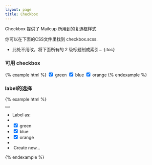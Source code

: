 ```yaml
---
layout: page
title: Checkbox
---
```


Checkbox 提供了 Mailcup 所用到的复选框样式

你可以在下面的CSS文件里找到 checkbox.scss.

* 此处不用改，将下面所有的 2 级标题制成索引...
{:toc}

### 可用 checkbox

{% example html %}
<input type="checkbox" id="mc-checkbox-green" checked/><label for="mc-checkbox-green"></label> green
<input type="checkbox" id="mc-checkbox-blue" checked/><label for="mc-checkbox-blue"></label> blue
<input type="checkbox" id="mc-checkbox-orange" checked/><label for="mc-checkbox-orange"></label> orange
{% endexample %}

### label的选择

{% example html %}
<div class="btn-group">
  <button type="button" class="mc-button-nobg dropdown-toggle" data-toggle="dropdown" aria-expanded="false">
    <span class="mc-icon-label"></span>
  </button>
  <ul class="dropdown-menu" role="menu" id="mc-label-select">
    <li><a>Label as:</a></li>
    <li class="divider"></li>
    <li><a><input type="checkbox" id="mc-checkbox-green" checked/><label for="mc-checkbox-green"></label> green</a></li>
    <li><a><input type="checkbox" id="mc-checkbox-blue" checked/><label for="mc-checkbox-blue"></label> blue</a></li>
    <li><a><input type="checkbox" id="mc-checkbox-orange" checked/><label for="mc-checkbox-orange"></label> orange</a></li>
    <li class="divider"></li>
    <li><a class="mc-icon-plus"> &nbsp;Create new...</a></li>
  </ul>
</div>
{% endexample %}